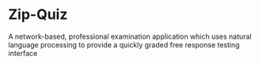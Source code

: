 # Zip-Quiz
A network-based, professional examination application which uses natural language processing to provide a quickly graded free response testing interface
